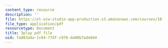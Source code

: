 ```yaml
---
content_type: resource
description: ''
file: https://ol-ocw-studio-app-production.s3.amazonaws.com/courses/18-01sc-single-variable-calculus-fall-2010/fa883a4a1c0477dfc970da00b7ade044_PNTnmH6jsRI.pdf
file_type: application/pdf
resourcetype: Document
title: 3play pdf file
uid: fa883a4a-1c04-77df-c970-da00b7ade044
---
```

